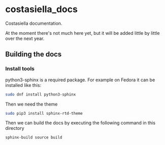 # costasiella_docs

Costasiella documentation. 

At the moment there's not much here yet, but it will be added little by little over the next year.



## Building the docs

### Install tools

python3-sphinx is a required package. For example on Fedora it can be installed like this: 

```bash
sudo dnf install python3-sphinx
```

Then we need the theme

```bash
sudo pip3 install sphinx-rtd-theme
```

Then we can build the docs by executing the following command in this directory

```bash
sphinx-build source build
```
